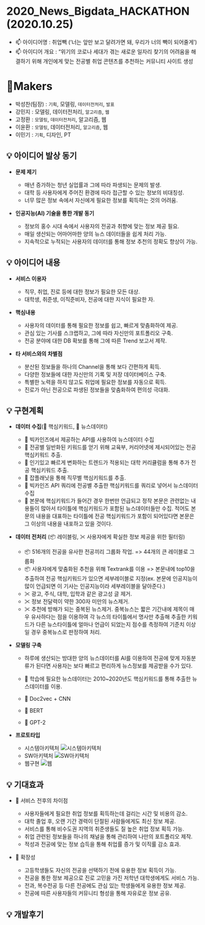 # 2020_News_Bigdata_HACKATHON (2020.10.25) 

  - 📫 아이디어명 : 취업빽 (‘너는 앞만 보고 달려가면 돼, 우리가 너의 빽이 되어줄게’)
  - 📫 아이디어 개요 : “위기의 코로나 세대가 겪는 새로운 일자리 찾기의 어려움을 해결하기 위해 개인에게 맞는 전공별 취업 콘텐츠를 추천하는 커뮤니티 사이트 생성

# 🎈Makers
- 박성찬(팀장) : `기획`, 모델링, `데이터전처리`, `발표`
- 강민지       : 모델링, 데이터전처리, `알고리즘`, `웹` 
- 고정환       : `모델링`, `데이터전처리`, 알고리즘, 웹
- 이윤환       : `모델링`, 데이터전처리, `알고리즘`, 웹
- 이민기       : `기획`, 디자인, PT


## 💡 아이디어 발상 동기
  - **문제 제기** 
    - 매년 증가하는 청년 실업률과 그에 따라 파생되는 문제의 발생.
    - 대학 등 사용자에게 주어진 환경에 따라 접근할 수 있는 정보의 비대칭성. 
    - 너무 많은 정보 속에서 자신에게 필요한 정보를 획득하는 것의 어려움.
  
  - **인공지능(AI) 기술을 통한 개발 동기**
    - 정보의 홍수 시대 속에서 사용자의 전공과 취향에 맞는 정보 제공 필요.
    - 매일 생산되는 어마어마한 양의 뉴스 데이터들을 쉽게 처리 가능.
    - 지속적으로 누적되는 사용자의 데이터를 통해 정보 추천의 정확도 향상이 가능.

## 💡 아이디어 내용
  - **서비스 이용자**
    - 직무, 취업, 진로 등에 대한 정보가 필요한 모든 대상.
    - 대학생, 취준생, 이직준비자, 전공에 대한 지식이 필요한 자.
    
  - **핵심내용**
    - 사용자의 데이터를 통해 필요한 정보를 쉽고, 빠르게 맞춤화하여 제공.
    - 관심 있는 기사를 스크랩하고, 그에 따라 자신만의 포트폴리오 구축.
    - 전공 분야에 대한 DB 확보를 통해 그에 따른 Trend 보고서 제작.
    
  - **타 서비스와의 차별점**
    - 분산된 정보들을 하나의 Channel을 통해 보다 간편하게 획득.
    - 다양한 정보들에 대한 자신만의 기록 및 저장 데이터베이스 구축.
    - 특별한 노력을 하지 않고도 취업에 필요한 정보를 자동으로 획득.
    - 진로가 아닌 전공으로 파생된 정보들을 맞춤화하여 편의성 극대화.
  
## 💡 구현계획
    
  - **데이터 수집**(🔑 핵심키워드, 📰 뉴스데이터)
    - 🔑 빅카인즈에서 제공하는 API를 사용하여 뉴스데이터 수집
    - 🔑 전공별 일반화된 키워드를 얻기 위해 교육부, 커리어넷에 제시되어있는 전공 핵심키워드 추출.
    - 🔑 인기있고 빠르게 변화하는 트렌드가 적용되는 대학 커리큘럼을 통해 추가 전공 핵심키워드 추출.
    - 🔑 잡플래닛을 통해 직무별 핵심키워드를 추출.
    - 📰 빅카인즈 API 쿼리에 전공별 추출한 핵심키워드를 쿼리로 넣어서 뉴스데이터 수집
    - 📰 본문에 핵심키워드가 들어간 경우 한번만 언급되고 정작 본문은 관련없는 내용들이 많아서 타이틀에 핵심키워드가 포함된 뉴스데이터들만 수집. 적어도 본문의 내용을 대표하는 타이틀에 전공 핵심키워드가 포함이 되어있다면 본문은 그 이상의 내용을 내포하고 있을 것이다.  
    
  - **데이터 전처리** (📦 레이블링, ✂ 사용자에게 확실한 정보 제공을 위한 필터링)
    - 📦 516개의 전공을 유사한 전공끼리 그룹화 작업. => 44개의 큰 레이블로 그룹화
    - 📦 사용자에게 맞춤화된 추천을 위해 Textrank를 이용 => 본문내에 top10을 추출하여 전공 핵심키워드가 있으면 세부레이블로 지정(ex. 본문에 인공지능이 많이 언급되면 이 기사는 인공지능이라 세부레이블을 달아준다.)
    - ✂ 광고, 주식, 대학, 입학과 같은 광고성 글 제거.
    - ✂ 정보 전달력이 약한 300자 미만의 뉴스제거.
    - ✂ 추천에 방해가 되는 중복된 뉴스제거. 중복뉴스는 짧은 기간내에 제목이 매우 유사하다는 점을 이용하여 각 뉴스의 타이틀에서 명사만 추출해 추출한 키워드가 다른 뉴스타이틀에 얼마나 언급이 되었는지 점수를 측정하여 기준치 이상일 경우 중복뉴스로 판정하여 처리.
    
    
  - **모델링 구축**
    - 하루에 생산되는 방대한 양의 뉴스데이터를 AI를 이용하여 전공에 맞게 자동분류가 된다면 사용자는 보다 빠르고 편리하게 뉴스정보를 제공받을 수가 있다. 
    - 📰 학습에 필요한 뉴스데이터는 2010~2020년도 핵심키워드를 통해 추출한 뉴스데이터를 이용.
   
    - 🧱 Doc2vec + CNN 
    - 🧱 BERT
    - 🧱 GPT-2
    
    
  - **프로토타입** 
    - 시스템아키텍처
      ![시스템아키텍처](https://github.com/cromatical/2020_News_Bigdata_HACKATHON/blob/master/Image/SW%EC%95%84%ED%82%A4%ED%85%8D%EC%B2%98.png)
    - SW아키텍처
      ![SW아키텍처](.\2020_News_Bigdata_HACKATHON\img\SW아키텍처.png)
    - 웹구현
      ![웹](.\2020_News_Bigdata_HACKATHON\img\웹.png)
      
## 💡 기대효과
  - 📃 서비스 전후의 차이점
    - 사용자들에게 필요한 취업 정보를 획득하는데 걸리는 시간 및 비용의 감소.
    - 대학 졸업 후, 오랜 기간 경력이 단절된 사람들에게도 최신 정보 제공.
    - 서비스를 통해 비수도권 지역의 취준생들도 질 높은 취업 정보 획득 가능.
    - 취업 관련된 정보들을 하나의 채널을 통해 관리하여 나만의 포트폴리오 제작.
    - 적성과 전공에 맞는 정보 습득을 통해 취업률 증가 및 이직률 감소 효과.
    
  - 📃 확장성
    - 고등학생들도 자신의 전공을 선택하기 전에 유용한 정보 획득이 가능.
    - 전공을 통한 정보 제공으로 진로 고민을 가진 저학년 대학생에게도 서비스 가능.
    - 전과, 복수전공 등 다른 전공에도 관심 있는 학생들에게 유용한 정보 제공.
    - 전공에 따른 사용자들의 커뮤니티 형성을 통해 자유로운 정보 공유.
    
## 💡 개발후기

        
    
